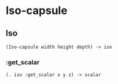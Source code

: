 # Iso-capsule

## Iso

```code
(Iso-capsule width height depth) -> iso
```

### :get_scalar

```code
(. iso :get_scalar x y z) -> scalar
```

